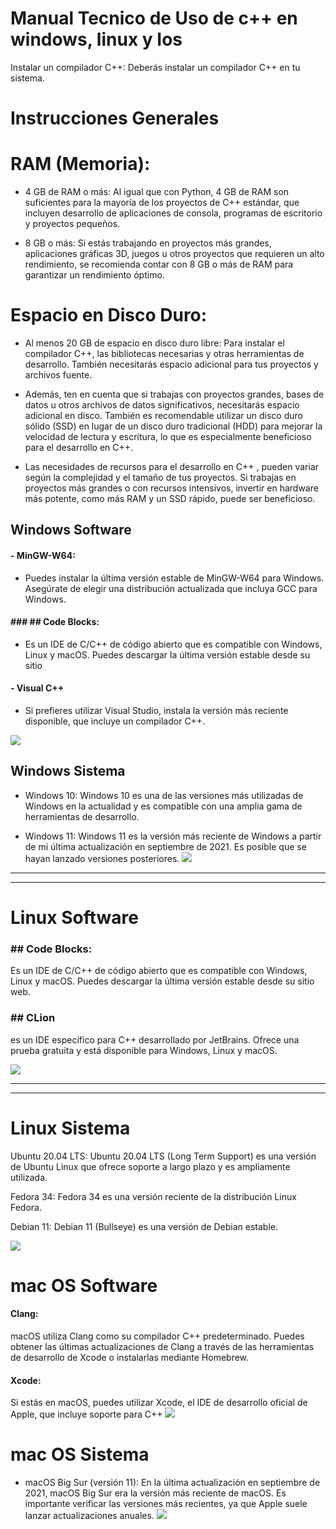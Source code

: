 # Manual Tecnico de Uso de c++ en windows, linux y Ios

Instalar un compilador C++: Deberás instalar un compilador C++ en tu sistema. 


# Instrucciones Generales

# RAM (Memoria):

- 4 GB de RAM o más: Al igual que con Python, 4 GB de RAM son suficientes para la mayoría de los proyectos de C++ estándar, que incluyen desarrollo de aplicaciones de consola, programas de escritorio y proyectos pequeños.

- 8 GB o más: Si estás trabajando en proyectos más grandes, aplicaciones gráficas 3D, juegos u otros proyectos que requieren un alto rendimiento, se recomienda contar con 8 GB o más de RAM para garantizar un rendimiento óptimo.

# Espacio en Disco Duro:

- Al menos 20 GB de espacio en disco duro libre: Para instalar el compilador C++, las bibliotecas necesarias y otras herramientas de desarrollo. También necesitarás espacio adicional para tus proyectos y archivos fuente.
- Además, ten en cuenta que si trabajas con proyectos grandes, bases de datos u otros archivos de datos significativos, necesitarás espacio adicional en disco. También es recomendable utilizar un disco duro sólido (SSD) en lugar de un disco duro tradicional (HDD) para mejorar la velocidad de lectura y escritura, lo que es especialmente beneficioso para el desarrollo en C++.

- Las necesidades de recursos para el desarrollo en C++ , pueden variar según la complejidad y el tamaño de tus proyectos. Si trabajas en proyectos más grandes o con recursos intensivos, invertir en hardware más potente, como más RAM y un SSD rápido, puede ser beneficioso.



## Windows Software

#### - MinGW-W64:
- Puedes instalar la última versión estable de MinGW-W64 para Windows. Asegúrate de elegir una distribución actualizada que incluya GCC para Windows.

#### ### ## Code Blocks: 
- Es un IDE de C/C++ de código abierto que es compatible con Windows, Linux y macOS. Puedes descargar la última versión estable desde su sitio

#### - Visual C++
- Si prefieres utilizar Visual Studio, instala la versión más reciente disponible, que incluye un compilador C++.

![](https://github.com/Yovanygt/imagenes/blob/main/Visual_studio_code_updated.png?raw=true)

## Windows Sistema
- Windows 10: Windows 10 es una de las versiones más utilizadas de Windows en la actualidad y es compatible con una amplia gama de herramientas de desarrollo.

- Windows 11: Windows 11 es la versión más reciente de Windows a partir de mi última actualización en septiembre de 2021. Es posible que se hayan lanzado versiones posteriores.
![](https://github.com/Yovanygt/imagenes/blob/main/10.jpg?raw=true)
------------


------------


# Linux Software

### ## Code Blocks: 
Es un IDE de C/C++ de código abierto que es compatible con Windows, Linux y macOS. Puedes descargar la última versión estable desde su sitio web.
### ## CLion  
es un IDE específico para C++ desarrollado por JetBrains. Ofrece una prueba gratuita y está disponible para Windows, Linux y macOS.

![](https://github.com/Yovanygt/imagenes/blob/main/code%20blocks.png?raw=true)

------------


------------



# Linux Sistema
Ubuntu 20.04 LTS: Ubuntu 20.04 LTS (Long Term Support) es una versión de Ubuntu Linux que ofrece soporte a largo plazo y es ampliamente utilizada.

Fedora 34: Fedora 34 es una versión reciente de la distribución Linux Fedora.

Debian 11: Debian 11 (Bullseye) es una versión de Debian estable.

![](https://github.com/Yovanygt/imagenes/blob/main/ubuntu.jpg?raw=true)


# mac OS Software

#### Clang: 
macOS utiliza Clang como su compilador C++ predeterminado. Puedes obtener las últimas actualizaciones de Clang a través de las herramientas de desarrollo de Xcode o instalarlas mediante Homebrew.

#### Xcode: 
Si estás en macOS, puedes utilizar Xcode, el IDE de desarrollo oficial de Apple, que incluye soporte para C++
![](https://github.com/Yovanygt/imagenes/blob/main/clan%20mac.png?raw=true)

# mac OS Sistema
- macOS Big Sur (versión 11): En la última actualización en septiembre de 2021, macOS Big Sur era la versión más reciente de macOS. Es importante verificar las versiones más recientes, ya que Apple suele lanzar actualizaciones anuales.
![](https://github.com/Yovanygt/imagenes/blob/main/mac%20os.jpg?raw=true)
